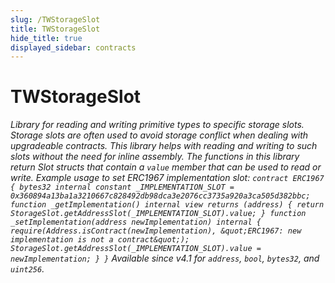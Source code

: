 ```yaml
---
slug: /TWStorageSlot
title: TWStorageSlot
hide_title: true
displayed_sidebar: contracts
---
```


# TWStorageSlot

_Library for reading and writing primitive types to specific storage slots. Storage slots are often used to avoid storage conflict when dealing with upgradeable contracts. This library helps with reading and writing to such slots without the need for inline assembly. The functions in this library return Slot structs that contain a `value` member that can be used to read or write. Example usage to set ERC1967 implementation slot: `contract ERC1967 { bytes32 internal constant _IMPLEMENTATION_SLOT = 0x360894a13ba1a3210667c828492db98dca3e2076cc3735a920a3ca505d382bbc; function _getImplementation() internal view returns (address) { return StorageSlot.getAddressSlot(_IMPLEMENTATION_SLOT).value; } function _setImplementation(address newImplementation) internal { require(Address.isContract(newImplementation), &quot;ERC1967: new implementation is not a contract&quot;); StorageSlot.getAddressSlot(_IMPLEMENTATION_SLOT).value = newImplementation; } }` *Available since v4.1 for `address`, `bool`, `bytes32`, and `uint256`.*_
